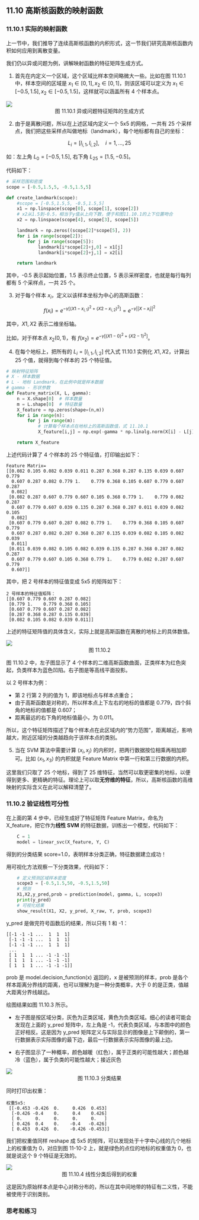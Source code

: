 
## 11.10 高斯核函数的映射函数

### 11.10.1 实际的映射函数

上一节中，我们推导了连续高斯核函数的内积形式，这一节我们研究高斯核函数内积如何应用到离散变量。

我们仍以异或问题为例，讲解映射函数的特征矩阵生成方式。

1. 首先在内定义一个区域，这个区域比样本空间略微大一些。比如在图 11.10.1 中，样本空间的区域是 $x_1 \in [0,1], x_2 \in [0,1]$，则该区域可以定义为 $x_1 \in [-0.5,1.5], x_2 \in [-0.5,1.5]$，这样就可以涵盖所有 4 个样本点。

<img src="./images/11-10-1.png" />

<center>图 11.10.1 异或问题特征矩阵的生成方式</center>

2. 由于是离散问题，所以在上述区域内定义一个 5x5 的网格，一共有 25 个采样点，我们把这些采样点叫做地标（landmark），每个地标都有自己的坐标：

$$L_i=[l_{i,1},l_{i,2}], \quad i=1,...,25$$

如：左上角 $L_0=[-0.5,1.5]$, 右下角 $L_{25}=[1.5,-0.5]$。

代码如下：

```python
# 采样范围和密度
scope = [-0.5,1.5,5, -0.5,1.5,5]

def create_landmark(scope):
    #scope = [-0.5,1.5,5, -0.5,1.5,5]
    x1 = np.linspace(scope[0], scope[1], scope[2])
    # x2从1.5到-0.5，相当于y值从上向下数，便于和图11.10.1的上下位置吻合
    x2 = np.linspace(scope[4], scope[3], scope[5])

    landmark = np.zeros((scope[2]*scope[5], 2))
    for i in range(scope[2]):
        for j in range(scope[5]):
            landmark[i*scope[2]+j,0] = x1[j]
            landmark[i*scope[2]+j,1] = x2[i]

    return landmark
```

其中，-0.5 表示起始位置，1.5 表示终止位置，5 表示采样密度，也就是每行每列都有 5 个采样点，一共 25 个。

3. 对于每个样本 $x_i$，定义以该样本坐标为中心的高斯函数：
   
$$
f(x_i) = e^{-\gamma \big [(X1-x_{i,1})^2+(X2-x_{i,2})^2 \big ]} =e^{-\gamma ||X-x_{i}||^2}
\tag{11.10.1}
$$

其中，$X1,X2$ 表示二维坐标轴。

比如，对于样本点 $x_2(0,1)$，有 $f(x_2)=e^{-\gamma \big[(X1-0)^2+(X2-1)^2\big]}$。

4. 在每个地标上，把所有的 $L_i=[l_{i,1},l_{i,2}]$ 代入式 11.10.1 实例化 $X1,X2$，计算出 25 个值，就得到每个样本的 25 个特征值。

```python
# 映射特征矩阵
# X - 样本数据
# L - 地标 Landmark，在此例中就是样本数据
# gamma - 形状参数
def Feature_matrix(X, L, gamma):
    n = X.shape[0]  # 样本数量
    m = L.shape[0]  # 特征数量
    X_feature = np.zeros(shape=(n,m))
    for i in range(n):
        for j in range(m):
            # 计算每个样本点在地标上的高斯函数值，式 11.10.1 
            X_feature[i,j] = np.exp(-gamma * np.linalg.norm(X[i] - L[j])**2)

    return X_feature
```

上述代码计算了 4 个样本的 25 个特征值，打印输出如下：

```
Feature Matrix=
[[0.082 0.105 0.082 0.039 0.011 0.287 0.368 0.287 0.135 0.039 0.607 0.779
  0.607 0.287 0.082 0.779 1.    0.779 0.368 0.105 0.607 0.779 0.607 0.287
  0.082]
 [0.082 0.287 0.607 0.779 0.607 0.105 0.368 0.779 1.    0.779 0.082 0.287
  0.607 0.779 0.607 0.039 0.135 0.287 0.368 0.287 0.011 0.039 0.082 0.105
  0.082]
 [0.607 0.779 0.607 0.287 0.082 0.779 1.    0.779 0.368 0.105 0.607 0.779
  0.607 0.287 0.082 0.287 0.368 0.287 0.135 0.039 0.082 0.105 0.082 0.039
  0.011]
 [0.011 0.039 0.082 0.105 0.082 0.039 0.135 0.287 0.368 0.287 0.082 0.287
  0.607 0.779 0.607 0.105 0.368 0.779 1.    0.779 0.082 0.287 0.607 0.779
  0.607]]
```
其中，把 2 号样本的特征值变成 5x5 的矩阵如下：
```
2 号样本的特征值矩阵：
[[0.607 0.779 0.607 0.287 0.082]
 [0.779 1.    0.779 0.368 0.105]
 [0.607 0.779 0.607 0.287 0.082]
 [0.287 0.368 0.287 0.135 0.039]
 [0.082 0.105 0.082 0.039 0.011]]
```

上述的特征矩阵值的具体含义，实际上就是高斯函数在离散的地标上的具体数值。

<img src="./images/11-10-2.png" />

<center>图 11.10.2 </center>

图 11.10.2 中，左子图显示了 4 个样本的二维高斯函数曲面，正类样本为红色突起，负类样本为蓝色凹陷。右子图是等高线平面投影。

以 2 号样本为例：
- 第 2 行第 2 列的值为 1，即该地标点与样本点重合；
- 由于高斯函数是对称的，所以样本点上下左右的地标的值都是 0.779，四个斜角的地标的值都是 0.607；
- 距离最远的右下角的地标值最小，为 0.011。

所以，这个特征矩阵描述了每个样本点在此区域内的“势力范围”，距离越近，影响越大，附近区域的分类越趋向于该样本点的类别。

5. 当在 SVM 算法中需要计算 $\langle x_i,x_j \rangle$ 的内积时，把两行数据按位相乘再相加即可。比如 $\langle x_1,x_3 \rangle$ 的内积就是 Feature Matrix 中第一行和第三行数据的内积。

这里我们只取了 25 个地标，得到了 25 维特征，当然可以取更密集的地标，以便得到更多、更精确的特征。理论上可以取**无穷维的特征**，所以，高斯核函数的高维映射的实际含义在此可以解释清楚了。


### 11.10.2 验证线性可分性

在上面的第 4 步中，已经生成好了特征矩阵 Feature Matrix，命名为 X_feature，把它作为**线性 SVM** 的特征数据，训练出一个模型，代码如下：

```python
    C = 1
    model = linear_svc(X_feature, Y, C)
```
得到的分类结果 score=1.0，表明样本分类正确，特征数据建立成功！

用可视化方法观察一下分类效果，代码如下：

```python
    # 定义预测区域样本密度
    scope3 = [-0.5,1.5,50, -0.5,1.5,50]
    # 预测
    X1,X2,y_pred,prob = prediction(model, gamma, L, scope3)
    print(y_pred)
    # 可视化结果
    show_result(X1, X2, y_pred, X_raw, Y, prob, scope3)
```
y_pred 是做完符号函数后的结果，所以只有 1 和 -1：
```
[[-1 -1 -1 ...  1  1  1]
 [-1 -1 -1 ...  1  1  1]
 [-1 -1 -1 ...  1  1  1]
 ...
 [ 1  1  1 ... -1 -1 -1]
 [ 1  1  1 ... -1 -1 -1]
 [ 1  1  1 ... -1 -1 -1]]
```

prob 是 model.decision_function(x) 返回的，x 是被预测的样本，prob 是各个样本距离分界线的距离，也可以理解为是一种分类概率，大于 0 的是正类，值越大距离分界线越远。

绘图结果如图 11.10.3 所示。
- 左子图是按区域分类，灰色为正类区域，黄色为负类区域。细心的读者可能会发现在上面的 y_pred 矩阵中，左上角是 -1，代表负类区域，与本图中的颜色正好相反。这是因为 y_pred 矩阵定义与实际显示的图像是上下颠倒的，第一行数据表示实际图像的最下边，最后一行数据表示实际图像的最上边。

- 右子图显示了一种概率，颜色越暖（红色），属于正类的可能性越大；颜色越冷（蓝色），属于负类的可能性越大；接近灰色

<img src="./images/11-10-3.png" />

<center>图 11.10.3 分类结果</center>

同时打印出权重：
```
权重5x5:
 [[-0.453 -0.426  0.     0.426  0.453]
  [-0.426 -0.4    0.     0.4    0.426]
  [ 0.     0.     0.     0.     0.   ]
  [ 0.426  0.4    0.    -0.4   -0.426]
  [ 0.453  0.426  0.    -0.426 -0.453]]
```

我们把权重值同样 reshape 成 5x5 的矩阵，可以发现处于十字中心线的几个地标上的权重值为 0，对应到图 11-10-2 上，就是绿色的点位的地标的权重值为 0，也就是说这个 9 个特征是无效的。

<img src="./images/11-10-4.png" />
<center>图 11.10.4 线性分类后得到的权重</center>

这是因为原始样本点是中心对称分布的，所以在其中间地带的特征有二义性，不能被使用于识别类别。


### 思考和练习

